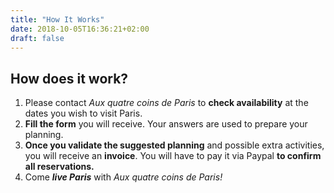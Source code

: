 ```yaml
---
title: "How It Works"
date: 2018-10-05T16:36:21+02:00
draft: false
---
```


## How does it work?

1. Please contact *Aux quatre coins de Paris* to **check availability** at the dates you wish to visit Paris.
2. **Fill the form** you will receive. Your answers are used to prepare your planning.
3. **Once you validate the suggested planning** and possible extra activities, you will receive an **invoice**. You will have to pay it via Paypal **to confirm all reservations.**
4. Come ***live Paris*** with *Aux quatre coins de Paris!*
